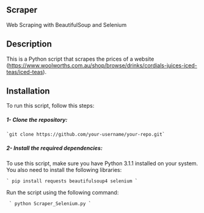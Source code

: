 ## Scraper
Web Scraping with BeautifulSoup and Selenium
## Description
This is a Python script that scrapes the prices of a website (https://www.woolworths.com.au/shop/browse/drinks/cordials-juices-iced-teas/iced-teas). 
## Installation
To run this script, follow this steps:

##### 1- Clone the repository:
```
`git clone https://github.com/your-username/your-repo.git`
```
##### 2- Install the required dependencies:
To use this script, make sure you have Python 3.1.1 installed on your system. You also need to install the following libraries:
```
` pip install requests beautifulsoup4 selenium `
```

Run the script using the following command: 
```
 ` python Scraper_Selenium.py ` 
```


